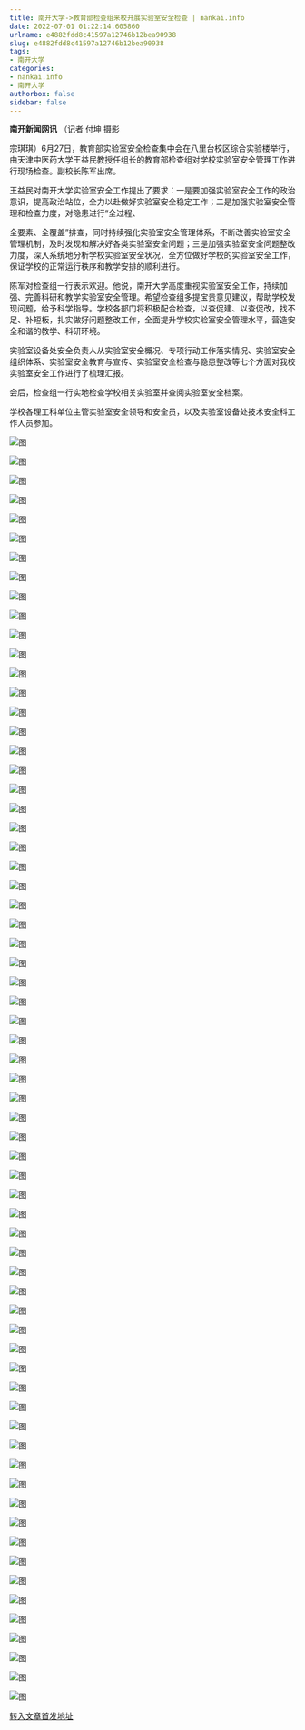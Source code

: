 ```yaml
---
title: 南开大学->教育部检查组来校开展实验室安全检查 | nankai.info
date: 2022-07-01 01:22:14.605860
urlname: e4882fdd8c41597a12746b12bea90938
slug: e4882fdd8c41597a12746b12bea90938
tags: 
- 南开大学
categories:
- nankai.info
- 南开大学
authorbox: false
sidebar: false
---
```

**南开新闻网讯** （记者 付坤 摄影

宗琪琪）6月27日，教育部实验室安全检查集中会在八里台校区综合实验楼举行，由天津中医药大学王益民教授任组长的教育部检查组对学校实验室安全管理工作进行现场检查。副校长陈军出席。

王益民对南开大学实验室安全工作提出了要求：一是要加强实验室安全工作的政治意识，提高政治站位，全力以赴做好实验室安全稳定工作；二是加强实验室安全管理和检查力度，对隐患进行“全过程、
<!--more-->
全要素、全覆盖”排查，同时持续强化实验室安全管理体系，不断改善实验室安全管理机制，及时发现和解决好各类实验室安全问题；三是加强实验室安全问题整改力度，深入系统地分析学校实验室安全状况，全方位做好学校的实验室安全工作，保证学校的正常运行秩序和教学安排的顺利进行。

陈军对检查组一行表示欢迎。他说，南开大学高度重视实验室安全工作，持续加强、完善科研和教学实验室安全管理。希望检查组多提宝贵意见建议，帮助学校发现问题，给予科学指导。学校各部门将积极配合检查，以查促建、以查促改，找不足、补短板，扎实做好问题整改工作，全面提升学校实验室安全管理水平，营造安全和谐的教学、科研环境。

实验室设备处安全负责人从实验室安全概况、专项行动工作落实情况、实验室安全组织体系、实验室安全教育与宣传、实验室安全检查与隐患整改等七个方面对我校实验室安全工作进行了梳理汇报。

会后，检查组一行实地检查学校相关实验室并查阅实验室安全档案。

学校各理工科单位主管实验室安全领导和安全员，以及实验室设备处技术安全科工作人员参加。

![图](http://news.nankai.edu.cn/ywsd/system/2022/06/27/g)

![图](http://news.nankai.edu.cn/ywsd/system/2022/06/27/p)

![图](http://news.nankai.edu.cn/ywsd/system/2022/06/27/j)

![图](http://news.nankai.edu.cn/ywsd/system/2022/06/27/)

![图](http://news.nankai.edu.cn/ywsd/system/2022/06/27/6)

![图](http://news.nankai.edu.cn/ywsd/system/2022/06/27/3)

![图](http://news.nankai.edu.cn/ywsd/system/2022/06/27/5)

![图](http://news.nankai.edu.cn/ywsd/system/2022/06/27/a)

![图](http://news.nankai.edu.cn/ywsd/system/2022/06/27/b)

![图](http://news.nankai.edu.cn/ywsd/system/2022/06/27/d)

![图](http://news.nankai.edu.cn/ywsd/system/2022/06/27/d)

![图](http://news.nankai.edu.cn/ywsd/system/2022/06/27/f)

![图](http://news.nankai.edu.cn/ywsd/system/2022/06/27/_)

![图](http://news.nankai.edu.cn/ywsd/system/2022/06/27/7)

![图](http://news.nankai.edu.cn/ywsd/system/2022/06/27/1)

![图](http://news.nankai.edu.cn/ywsd/system/2022/06/27/5)

![图](http://news.nankai.edu.cn/ywsd/system/2022/06/27/6)

![图](http://news.nankai.edu.cn/ywsd/system/2022/06/27/4)

![图](http://news.nankai.edu.cn/ywsd/system/2022/06/27/0)

![图](http://news.nankai.edu.cn/ywsd/system/2022/06/27/0)

![图](http://news.nankai.edu.cn/ywsd/system/2022/06/27/0)

![图](http://news.nankai.edu.cn/ywsd/system/2022/06/27/3)

![图](http://news.nankai.edu.cn/ywsd/system/2022/06/27/0)

![图](http://news.nankai.edu.cn/ywsd/system/2022/06/27/0)

![图](http://news.nankai.edu.cn/)

![图](http://news.nankai.edu.cn/ywsd/system/2022/06/27/5)

![图](http://news.nankai.edu.cn/ywsd/system/2022/06/27/6)

![图](http://news.nankai.edu.cn/ywsd/system/2022/06/27/4)

![图](http://news.nankai.edu.cn/)

![图](http://news.nankai.edu.cn/ywsd/system/2022/06/27/0)

![图](http://news.nankai.edu.cn/ywsd/system/2022/06/27/0)

![图](http://news.nankai.edu.cn/ywsd/system/2022/06/27/0)

![图](http://news.nankai.edu.cn/)

![图](http://news.nankai.edu.cn/ywsd/system/2022/06/27/3)

![图](http://news.nankai.edu.cn/ywsd/system/2022/06/27/0)

![图](http://news.nankai.edu.cn/ywsd/system/2022/06/27/0)

![图](http://news.nankai.edu.cn/)

![图](http://news.nankai.edu.cn/ywsd/system/2022/06/27/c)

![图](http://news.nankai.edu.cn/ywsd/system/2022/06/27/i)

![图](http://news.nankai.edu.cn/ywsd/system/2022/06/27/p)

![图](http://news.nankai.edu.cn/)

![图](http://news.nankai.edu.cn/ywsd/system/2022/06/27/n)

![图](http://news.nankai.edu.cn/ywsd/system/2022/06/27/c)

![图](http://news.nankai.edu.cn/ywsd/system/2022/06/27/)

![图](http://news.nankai.edu.cn/ywsd/system/2022/06/27/u)

![图](http://news.nankai.edu.cn/ywsd/system/2022/06/27/d)

![图](http://news.nankai.edu.cn/ywsd/system/2022/06/27/e)

![图](http://news.nankai.edu.cn/ywsd/system/2022/06/27/)

![图](http://news.nankai.edu.cn/ywsd/system/2022/06/27/i)

![图](http://news.nankai.edu.cn/ywsd/system/2022/06/27/a)

![图](http://news.nankai.edu.cn/ywsd/system/2022/06/27/k)

![图](http://news.nankai.edu.cn/ywsd/system/2022/06/27/n)

![图](http://news.nankai.edu.cn/ywsd/system/2022/06/27/a)

![图](http://news.nankai.edu.cn/ywsd/system/2022/06/27/n)

![图](http://news.nankai.edu.cn/ywsd/system/2022/06/27/)

![图](http://news.nankai.edu.cn/ywsd/system/2022/06/27/s)

![图](http://news.nankai.edu.cn/ywsd/system/2022/06/27/w)

![图](http://news.nankai.edu.cn/ywsd/system/2022/06/27/e)

![图](http://news.nankai.edu.cn/ywsd/system/2022/06/27/n)

![图](http://news.nankai.edu.cn/)

![图](http://news.nankai.edu.cn/)

![图](http://news.nankai.edu.cn/ywsd/system/2022/06/27/:)

![图](http://news.nankai.edu.cn/ywsd/system/2022/06/27/p)

![图](http://news.nankai.edu.cn/ywsd/system/2022/06/27/t)

![图](http://news.nankai.edu.cn/ywsd/system/2022/06/27/t)

![图](http://news.nankai.edu.cn/ywsd/system/2022/06/27/h)

[转入文章首发地址](http://news.nankai.edu.cn/ywsd/system/2022/06/27/030051861.shtml)